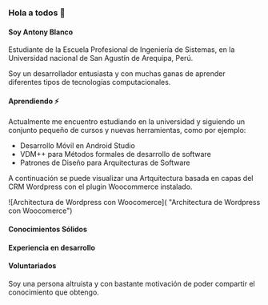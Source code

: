 ### Hola a todos 👋

<!--
**AntonyBlanco/AntonyBlanco** is a ✨ _special_ ✨ repository because its `README.md` (this file) appears on your GitHub profile.

Here are some ideas to get you started:

- 🔭 I’m currently working on ...
- 🌱 I’m currently learning ...
- 👯 I’m looking to collaborate on ...
- 🤔 I’m looking for help with ...
- 💬 Ask me about ...
- 📫 How to reach me: ...
- 😄 Pronouns: ...
- ⚡ Fun fact: ...
-->

#### Soy Antony Blanco

Estudiante de la Escuela Profesional de Ingeniería de Sistemas, en la Universidad nacional de San Agustín de Arequipa, Perú.

Soy un desarrollador entusiasta y con muchas ganas de aprender diferentes tipos de tecnologías computacionales.

#### Aprendiendo ⚡ 

Actualmente me encuentro estudiando en la universidad y siguiendo un conjunto pequeño de cursos y nuevas herramientas, como por ejemplo:

 - Desarrollo Móvil en Android Studio
 - VDM++ para Métodos formales de desarrollo de software
 - Patrones de Diseño para Arquitecturas de Software

A continuación se puede visualizar una Artquitectura basada en capas del CRM Wordpress con el plugin Woocommerce instalado.

![Architectura de Wordpress con Woocomerce]( "Architectura de Wordpress con Woocomerce")

#### Conocimientos Sólidos

#### Experiencia en desarrollo

#### Voluntariados

Soy una persona altruista y con bastante motivación de poder compartir el conocimiento que obtengo.
